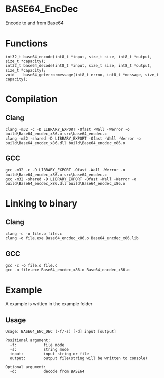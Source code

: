 # BASE64_EncDec
Encode to and from Base64

# Functions

	int32_t base64_encode(int8_t *input, size_t size, int8_t *output, size_t *capacity);
	int32_t base64_decode(int8_t *input, size_t size, int8_t *output, size_t *capacity);
	void    base64_geterrormessage(int8_t errno, int8_t *message, size_t capacity);

# Compilation

## Clang
	clang -m32 -c -D LIBRARY_EXPORT -Ofast -Wall -Werror -o build\Base64_encdec_x86.o src\base64_encdec.c
	clang -m32 -shared -D LIBRARY_EXPORT -Ofast -Wall -Werror -o build\Base64_encdec_x86.dll build\Base64_encdec_x86.o

## GCC
	gcc -m32 -c -D LIBRARY_EXPORT -Ofast -Wall -Werror -o build\Base64_encdec_x86.o src\base64_encdec.c
	gcc -m32 -shared -D LIBRARY_EXPORT -Ofast -Wall -Werror -o build\Base64_encdec_x86.dll build\Base64_encdec_x86.o

# Linking to binary

## Clang
	clang -c -o file.o file.c
	clang -o file.exe Base64_encdec_x86.o Base64_encdec_x86.lib

## GCC
	gcc -c -o file.o file.c
	gcc -o file.exe Base64_encdec_x86.o Base64_encdec_x86.o


# Example
A example is written in the example folder

## Usage
	Usage: BASE64_ENC_DEC (-f/-s) [-d] input [output]

	Positional argument:
	  -f:            file mode
	  -s:            string mode
	  input:         input string or file
	  output:        output file(string will be written to console)

	Optional argument:
	  -d:            decode from BASE64